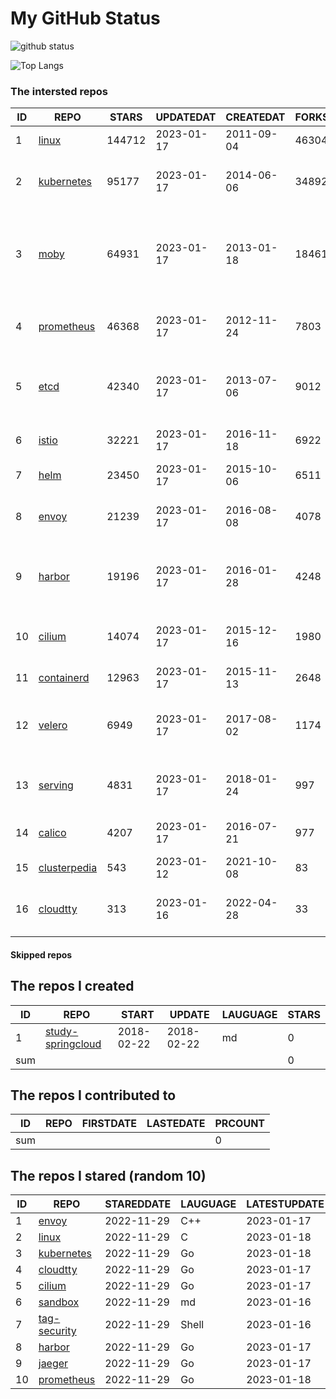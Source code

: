 # My GitHub Status

<img src="https://github-readme-stats-1.yihong0618.vercel.app/api?username=daoqingniu&show_icons=true&&&hide_title=true&count_private=true" alt="github status" />

![Top Langs](https://github-readme-stats-1.yihong0618.vercel.app/api/top-langs/?username=daoqingniu&layout=compact)

<!--START_SECTION:github_repos-->
### The intersted repos
| ID |                              REPO                               | STARS  | UPDATEDAT  | CREATEDAT  | FORKSCOUNT |                                              DESCRIPTIONS                                              |
|----|-----------------------------------------------------------------|--------|------------|------------|------------|--------------------------------------------------------------------------------------------------------|
|  1 | [linux](https://github.com/torvalds/linux)                      | 144712 | 2023-01-17 | 2011-09-04 |      46304 | Linux kernel source tree                                                                               |
|  2 | [kubernetes](https://github.com/kubernetes/kubernetes)          |  95177 | 2023-01-17 | 2014-06-06 |      34892 | Production-Grade Container Scheduling and Management                                                   |
|  3 | [moby](https://github.com/moby/moby)                            |  64931 | 2023-01-17 | 2013-01-18 |      18461 | Moby Project - a collaborative project for the container ecosystem to assemble container-based systems |
|  4 | [prometheus](https://github.com/prometheus/prometheus)          |  46368 | 2023-01-17 | 2012-11-24 |       7803 | The Prometheus monitoring system and time series database.                                             |
|  5 | [etcd](https://github.com/etcd-io/etcd)                         |  42340 | 2023-01-17 | 2013-07-06 |       9012 | Distributed reliable key-value store for the most critical data of a distributed system                |
|  6 | [istio](https://github.com/istio/istio)                         |  32221 | 2023-01-17 | 2016-11-18 |       6922 | Connect, secure, control, and observe services.                                                        |
|  7 | [helm](https://github.com/helm/helm)                            |  23450 | 2023-01-17 | 2015-10-06 |       6511 | The Kubernetes Package Manager                                                                         |
|  8 | [envoy](https://github.com/envoyproxy/envoy)                    |  21239 | 2023-01-17 | 2016-08-08 |       4078 | Cloud-native high-performance edge/middle/service proxy                                                |
|  9 | [harbor](https://github.com/goharbor/harbor)                    |  19196 | 2023-01-17 | 2016-01-28 |       4248 | An open source trusted cloud native registry project that stores, signs, and scans content.            |
| 10 | [cilium](https://github.com/cilium/cilium)                      |  14074 | 2023-01-17 | 2015-12-16 |       1980 | eBPF-based Networking, Security, and Observability                                                     |
| 11 | [containerd](https://github.com/containerd/containerd)          |  12963 | 2023-01-17 | 2015-11-13 |       2648 | An open and reliable container runtime                                                                 |
| 12 | [velero](https://github.com/vmware-tanzu/velero)                |   6949 | 2023-01-17 | 2017-08-02 |       1174 | Backup and migrate Kubernetes applications and their persistent volumes                                |
| 13 | [serving](https://github.com/knative/serving)                   |   4831 | 2023-01-17 | 2018-01-24 |        997 | Kubernetes-based, scale-to-zero, request-driven compute                                                |
| 14 | [calico](https://github.com/projectcalico/calico)               |   4207 | 2023-01-17 | 2016-07-21 |        977 | Cloud native networking and network security                                                           |
| 15 | [clusterpedia](https://github.com/clusterpedia-io/clusterpedia) |    543 | 2023-01-12 | 2021-10-08 |         83 | The Encyclopedia of Kubernetes clusters                                                                |
| 16 | [cloudtty](https://github.com/cloudtty/cloudtty)                |    313 | 2023-01-16 | 2022-04-28 |         33 | A Friendly Kubernetes CloudShell (Web Terminal) !                                                      |



#### Skipped repos
<!--END_SECTION:github_repos-->

<!--START_SECTION:my_github-->
## The repos I created
| ID  |                                 REPO                                 |   START    |   UPDATE   | LAUGUAGE | STARS |
|-----|----------------------------------------------------------------------|------------|------------|----------|-------|
|   1 | [study-springcloud](https://github.com/daoqingniu/study-springcloud) | 2018-02-22 | 2018-02-22 | md       |     0 |
| sum |                                                                      |            |            |          |     0 |

## The repos I contributed to
| ID  | REPO | FIRSTDATE | LASTEDATE | PRCOUNT |
|-----|------|-----------|-----------|---------|
| sum |      |           |           |       0 |

## The repos I stared (random 10)
| ID |                          REPO                          | STAREDDATE | LAUGUAGE | LATESTUPDATE |
|----|--------------------------------------------------------|------------|----------|--------------|
|  1 | [envoy](https://github.com/envoyproxy/envoy)           | 2022-11-29 | C++      | 2023-01-17   |
|  2 | [linux](https://github.com/torvalds/linux)             | 2022-11-29 | C        | 2023-01-18   |
|  3 | [kubernetes](https://github.com/kubernetes/kubernetes) | 2022-11-29 | Go       | 2023-01-18   |
|  4 | [cloudtty](https://github.com/cloudtty/cloudtty)       | 2022-11-29 | Go       | 2023-01-17   |
|  5 | [cilium](https://github.com/cilium/cilium)             | 2022-11-29 | Go       | 2023-01-17   |
|  6 | [sandbox](https://github.com/cncf/sandbox)             | 2022-11-29 | md       | 2023-01-16   |
|  7 | [tag-security](https://github.com/cncf/tag-security)   | 2022-11-29 | Shell    | 2023-01-16   |
|  8 | [harbor](https://github.com/goharbor/harbor)           | 2022-11-29 | Go       | 2023-01-17   |
|  9 | [jaeger](https://github.com/jaegertracing/jaeger)      | 2022-11-29 | Go       | 2023-01-17   |
| 10 | [prometheus](https://github.com/prometheus/prometheus) | 2022-11-29 | Go       | 2023-01-18   |

<!--END_SECTION:my_github-->
